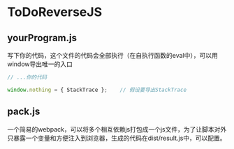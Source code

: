 # ToDoReverseJS

## yourProgram.js 
写下你的代码，这个文件的代码会全部执行（在自执行函数的eval中），可以用window导出唯一的入口
```js
// ...你的代码

window.nothing = { StackTrace };    // 假设要导出StackTrace
```

## pack.js 
一个简易的webpack，可以将多个相互依赖js打包成一个js文件，为了让脚本对外只暴露一个变量和方便注入到浏览器，生成的代码在dist/result.js中，可以配置。

